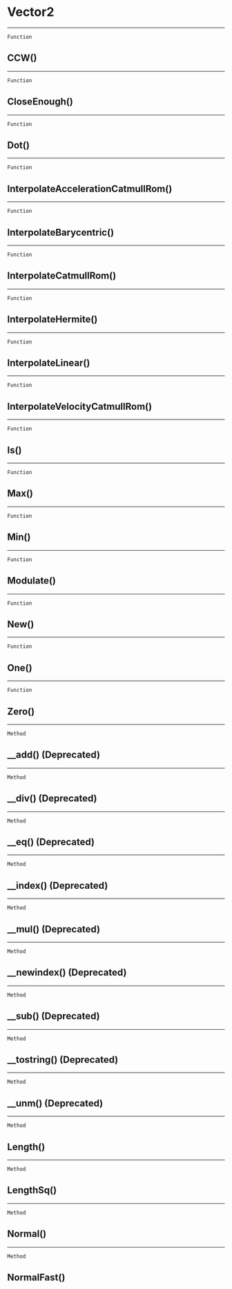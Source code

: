 Vector2
=======

------------------------------------------------------------------------

`Function`

CCW()
-----

------------------------------------------------------------------------

`Function`

CloseEnough()
-------------

------------------------------------------------------------------------

`Function`

Dot()
-----

------------------------------------------------------------------------

`Function`

InterpolateAccelerationCatmullRom()
-----------------------------------

------------------------------------------------------------------------

`Function`

InterpolateBarycentric()
------------------------

------------------------------------------------------------------------

`Function`

InterpolateCatmullRom()
-----------------------

------------------------------------------------------------------------

`Function`

InterpolateHermite()
--------------------

------------------------------------------------------------------------

`Function`

InterpolateLinear()
-------------------

------------------------------------------------------------------------

`Function`

InterpolateVelocityCatmullRom()
-------------------------------

------------------------------------------------------------------------

`Function`

Is()
----

------------------------------------------------------------------------

`Function`

Max()
-----

------------------------------------------------------------------------

`Function`

Min()
-----

------------------------------------------------------------------------

`Function`

Modulate()
----------

------------------------------------------------------------------------

`Function`

New()
-----

------------------------------------------------------------------------

`Function`

One()
-----

------------------------------------------------------------------------

`Function`

Zero()
------

------------------------------------------------------------------------

`Method`

\_\_add() (Deprecated)
----------------------

------------------------------------------------------------------------

`Method`

\_\_div() (Deprecated)
----------------------

------------------------------------------------------------------------

`Method`

\_\_eq() (Deprecated)
---------------------

------------------------------------------------------------------------

`Method`

\_\_index() (Deprecated)
------------------------

------------------------------------------------------------------------

`Method`

\_\_mul() (Deprecated)
----------------------

------------------------------------------------------------------------

`Method`

\_\_newindex() (Deprecated)
---------------------------

------------------------------------------------------------------------

`Method`

\_\_sub() (Deprecated)
----------------------

------------------------------------------------------------------------

`Method`

\_\_tostring() (Deprecated)
---------------------------

------------------------------------------------------------------------

`Method`

\_\_unm() (Deprecated)
----------------------

------------------------------------------------------------------------

`Method`

Length()
--------

------------------------------------------------------------------------

`Method`

LengthSq()
----------

------------------------------------------------------------------------

`Method`

Normal()
--------

------------------------------------------------------------------------

`Method`

NormalFast()
------------
